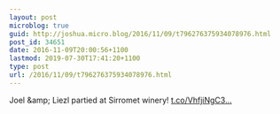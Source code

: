 ```yaml
---
layout: post
microblog: true
guid: http://joshua.micro.blog/2016/11/09/t796276375934078976.html
post_id: 34651
date: 2016-11-09T20:00:56+1100
lastmod: 2019-07-30T17:41:20+1100
type: post
url: /2016/11/09/t796276375934078976.html
---
```

Joel &amp;amp; Liezl partied at Sirromet winery! [t.co/VhfjiNgC3...](https://t.co/VhfjiNgC3k)
